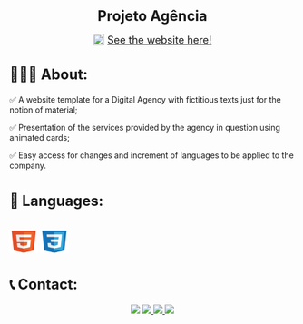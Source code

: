 
<h1 align="center" style="font-size: 25px">Projeto Agência</h1>

<section class="site" style="display: flex; flex-direction: row; justify-content: center; align-items: center;">
   
<img width="20px" height="20px" src="https://www.nicepng.com/png/full/170-1709508_web-solutions-web-icon-white-png.png">

<div class="link" style="margin-left: 5px;">
    <a href="athoswilliam.github.io/projAgencia/" target="_blank" style=": center; font-size: 18px;">See the website here!</a>
</div>
</section>

<h2 style="font-size: 25px">👨🏽‍💻  About: </h2>
<p>✅ A website template for a Digital Agency with fictitious texts just for the notion of material;</p>
<p>✅ Presentation of the services provided by the agency in question using animated cards;</p>
<p>✅ Easy access for changes and increment of languages to be applied to the company.</p>

#
<h2 style="font-size: 25px">🎨 Languages: </h2>

<div class="technologies" align="left" style="display: inline_block"> <br>

 <img align="center" alt="My sill-HTML" height="40px" width="50px" src="https://raw.githubusercontent.com/devicons/devicon/master/icons/html5/html5-original.svg">
 <img align="center" alt="My sill-CSS" height="40px" width="50px" src="https://raw.githubusercontent.com/devicons/devicon/master/icons/css3/css3-original.svg">
</div>

#

<h2 style="font-size: 25px">📞 Contact: </h2>
<div class="networks" align= "center">
  <a href="https://instagram.com/athos.william" target="_blank"><img src="https://img.shields.io/badge/-Instagram-%23E4405F?style=for-the-badge&logo=instagram&logoColor=white"></a>
  <a href="https://t.me/AthosWilliam" target="_blank"><img src="https://img.shields.io/badge/Telegram-2CA5E0?style=for-the-badge&logo=telegram&logoColor=white">
  <a href="https://www.linkedin.com/in/athoswilliam/" target="_blank"><img src="https://img.shields.io/badge/LinkedIn-0077B5?style=for-the-badge&logo=linkedin&logoColor=white">
  <a href="mailto:athos.william1519@gmail.com" target="_blank"><img src="https://img.shields.io/badge/Gmail-D14836?style=for-the-badge&logo=gmail&logoColor=white">
</div>
